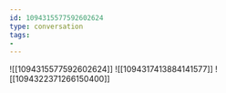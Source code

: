 ```yaml
---
id: 1094315577592602624
type: conversation
tags:
- 
---
```

![[1094315577592602624]]
![[1094317413884141577]]
![[1094322371266150400]]

